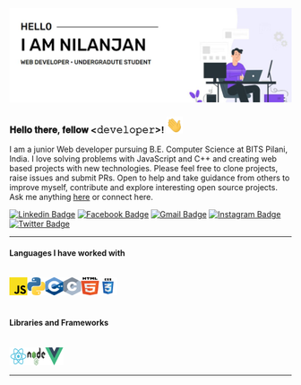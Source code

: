 ![Banner](https://raw.githubusercontent.com/nil1729/nil1729/master/assets/nilanjan.jpg)

### 𝐇𝐞𝐥𝐥𝐨 𝐭𝐡𝐞𝐫𝐞, 𝐟𝐞𝐥𝐥𝐨𝐰 <𝚍𝚎𝚟𝚎𝚕𝚘𝚙𝚎𝚛>! <img alt="👋" src="https://raw.githubusercontent.com/nil1729/nil1729/master/assets/wave.gif" width="30px">

I am a junior Web developer pursuing B.E. Computer Science at BITS Pilani, India. I love solving problems with JavaScript and C++ and creating web based projects with new technologies.
Please feel free to clone projects, raise issues and submit PRs. Open to help and take guidance from others to improve myself, contribute and explore interesting open source projects. Ask me anything [here](https://github.com/nil1729/nil1729/issues/new) or connect here.

[![Linkedin Badge](https://img.shields.io/badge/-Nilanjan_Deb-0e76a8?style=flat-square&logo=Linkedin&logoColor=white&link=https://www.linkedin.com/in/nilanjan-deb/)](https://www.linkedin.com/in/nilanjan-deb/)
[![Facebook Badge](https://img.shields.io/badge/-Nilanjan_Deb-3b5998?style=flat-square&logo=Facebook&logoColor=white&link=https://www.facebook.com/nilanjan.deb.33/)](https://www.facebook.com/nilanjan.deb.33/)
[![Gmail Badge](https://img.shields.io/badge/-nilanjan172svian@gmail.com-c14438?style=flat-square&logo=Gmail&logoColor=white&link=mailto:001pritam2012@gmail.com)](mailto:nilanjan172nsvian@gmail.com)
[![Instagram Badge](https://img.shields.io/badge/-_nil_deb-8a3ab9?style=flat-square&logo=instagram&logoColor=white&link=https://www.instagram.com/_nil_deb/)](https://www.instagram.com/_nil_deb/)
[![Twitter Badge](https://img.shields.io/badge/-@_nilanjandeb-blue?style=flat-square&logo=Twitter&logoColor=white&link=https://www.twitter.com/@_nilanjandeb/)](https://www.twitter.com/@_nilanjandeb/)

---

#### Languages I have worked with

<br/>
<img alt="Javascript" title="JavaScript" height="32" width="32" src="https://raw.githubusercontent.com/nil1729/nil1729/master/assets/JavaScript_logo.svg"><img alt="Python" title="Python" height="32" width="32" src="https://raw.githubusercontent.com/nil1729/nil1729/master/assets/Python-logo.svg"><img alt="C++" title="C++" height="32" width="32" src="https://raw.githubusercontent.com/nil1729/nil1729/master/assets/C++_Logo.svg"><img alt="C" title="C" height="32" width="32" src="https://raw.githubusercontent.com/nil1729/nil1729/master/assets/C.svg"><img alt="html5" title="html" height="32" width="32" src="https://raw.githubusercontent.com/nil1729/nil1729/master/assets/html-5.svg"><img alt="css3" title="css" height="32" width="32" src="https://raw.githubusercontent.com/nil1729/nil1729/master/assets/css3.svg">

<br/>
<br/>

#### Libraries and Frameworks

<br/>
<img alt="React" title="React" height="32" width="32" src="https://raw.githubusercontent.com/nil1729/nil1729/master/assets/react.svg"><img alt="NodeJs" title="NodeJs" height="32" width="32" src="https://raw.githubusercontent.com/nil1729/nil1729/master/assets/Node.js_logo.svg"><img alt="VueJS" title="Tensorflow" height="32" width="32" src="https://raw.githubusercontent.com/nil1729/nil1729/master/assets/vue.svg">

---
